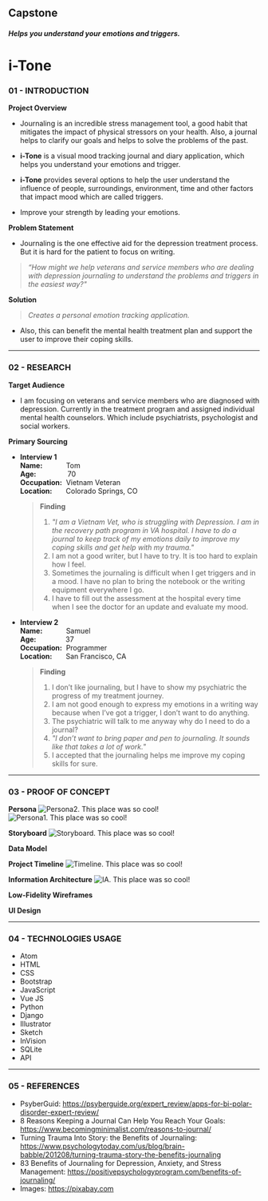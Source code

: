 ## Capstone

##### Helps you understand your emotions and triggers.
# i-Tone

### 01 - INTRODUCTION

**Project Overview**
- Journaling is an incredible stress management tool, a good habit that mitigates the
impact of physical stressors on your health. Also, a journal helps to clarify our goals
and helps to solve the problems of the past.

- **i-Tone** is a visual mood tracking journal and diary application, which helps you
understand your emotions and trigger.

- **i-Tone** provides several options to help the user understand the influence of people,
surroundings, environment, time and other factors that impact mood which are
called triggers.

- Improve your strength by leading your emotions.

**Problem Statement**
- Journaling is the one effective aid for the depression treatment process. But it is hard for
the patient to focus on writing.

> *“How might we help veterans and service members who are dealing with depression
journaling to understand the problems and triggers in the easiest way?"*

**Solution**
> *Creates a personal emotion tracking application.*

- Also, this can benefit the mental health treatment plan and support the user to
improve their coping skills.
_____________________________________________________________________________________________

### 02 - RESEARCH

**Target Audience**
- I am focusing on veterans and service members who are diagnosed with depression. Currently in the treatment program and assigned individual mental health counselors. Which include psychiatrists, psychologist and social workers.

**Primary Sourcing**
- **Interview 1**<br>
    **Name:**       &nbsp;&nbsp;&nbsp;&nbsp;&nbsp;&nbsp;&nbsp;&nbsp;&nbsp;&nbsp;&nbsp;Tom<br>
    **Age:**        &nbsp;&nbsp;&nbsp;&nbsp;&nbsp;&nbsp;&nbsp;&nbsp;&nbsp;&nbsp;&nbsp;&nbsp;&nbsp;&nbsp;&nbsp;70<br>
    **Occupation:** &nbsp;Vietnam Veteran<br>
    **Location:**   &nbsp;&nbsp;&nbsp;&nbsp;&nbsp;&nbsp;Colorado Springs, CO<br>

    > **Finding**
    > 1. *"I am a Vietnam Vet, who is struggling with Depression. I am in the recovery path
program in VA hospital. I have to do a journal to keep track of my emotions
daily to improve my coping skills and get help with my trauma."*
    > 2. I am not a good writer, but I have to try. It is too hard to explain how I feel.
    > 3. Sometimes the journaling is difficult when I get triggers and in a mood. I have no
plan to bring the notebook or the writing equipment everywhere I go.
    > 4. I have to fill out the assessment at the hospital every time when I see the doctor
for an update and evaluate my mood.<br>

- **Interview 2**<br>
    **Name:**       &nbsp;&nbsp;&nbsp;&nbsp;&nbsp;&nbsp;&nbsp;&nbsp;&nbsp;&nbsp;&nbsp;Samuel<br>
    **Age:**        &nbsp;&nbsp;&nbsp;&nbsp;&nbsp;&nbsp;&nbsp;&nbsp;&nbsp;&nbsp;&nbsp;&nbsp;&nbsp;&nbsp;37<br>
    **Occupation:** &nbsp;Programmer<br>
    **Location:**   &nbsp;&nbsp;&nbsp;&nbsp;&nbsp;&nbsp;San Francisco, CA<br>

    > **Finding**
    > 1. I don’t like journaling, but I have to show my psychiatric the progress of my treatment
journey.
    > 2. I am not good enough to express my emotions in a writing way because when I’ve got
a trigger, I don’t want to do anything.
    > 3. The psychiatric will talk to me anyway why do I need to do a journal?
    > 4. *"I don’t want to bring paper and pen to journaling. It sounds like that takes a lot of
work."*
    > 5. I accepted that the journaling helps me improve my coping skills for sure.

_____________________________________________________________________________________________

### 03 - PROOF OF CONCEPT

**Persona**
![Persona2. This place was so cool!](/assets/img/persona2.png "Persona2")
![Persona1. This place was so cool!](/assets/img/persona1.png "Persona1")

**Storyboard**
![Storyboard. This place was so cool!](/assets/img/storyboard.png "Storyboard")

**Data Model**

**Project Timeline**
![Timeline. This place was so cool!](/assets/img/timeline.png "Timeline")

**Information Architecture**
![IA. This place was so cool!](/assets/img/ia.png "IA")

**Low-Fidelity Wireframes**

**UI Design**

_____________________________________________________________________________________________

### 04 - TECHNOLOGIES USAGE

* Atom
* HTML
* CSS
* Bootstrap
* JavaScript
* Vue JS
* Python
* Django
* Illustrator
* Sketch
* InVision
* SQLite
* API

_____________________________________________________________________________________________

### 05 - REFERENCES

* PsyberGuid: https://psyberguide.org/expert_review/apps-for-bi-polar-disorder-expert-review/
* 8 Reasons Keeping a Journal Can Help You Reach Your Goals: https://www.becomingminimalist.com/reasons-to-journal/
* Turning Trauma Into Story: the Benefits of Journaling: https://www.psychologytoday.com/us/blog/brain-babble/201208/turning-trauma-story-the-benefits-journaling
* 83 Benefits of Journaling for Depression, Anxiety, and Stress Management: https://positivepsychologyprogram.com/benefits-of-journaling/
* Images: https://pixabay.com
